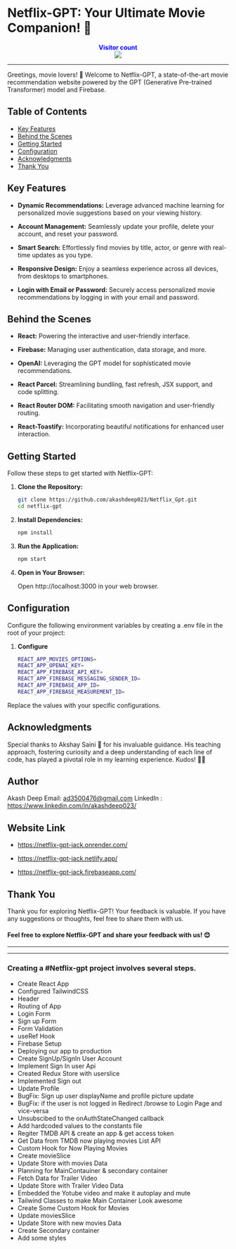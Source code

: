 # Netflix-GPT: Your Ultimate Movie Companion! 🚀

<p align="center">
  <b style="color: blue;  ">Visitor count</b>
  <br>
  <a style="" href="https://github.com/akashdeep023">
  <img src="https://profile-counter.glitch.me/netflix-gpt/count.svg" />
  </a>
</p>

---

Greetings, movie lovers! 👋 Welcome to Netflix-GPT, a state-of-the-art movie recommendation website powered by the GPT (Generative Pre-trained Transformer) model and Firebase.

## Table of Contents

-   [Key Features](#key-features)
-   [Behind the Scenes](#behind-the-scenes)
-   [Getting Started](#getting-started)
-   [Configuration](#configuration)
-   [Acknowledgments](#acknowledgments)
-   [Thank You](#thank-you)

## Key Features

-   **Dynamic Recommendations:** Leverage advanced machine learning for personalized movie suggestions based on your viewing history.

-   **Account Management:** Seamlessly update your profile, delete your account, and reset your password.

-   **Smart Search:** Effortlessly find movies by title, actor, or genre with real-time updates as you type.

-   **Responsive Design:** Enjoy a seamless experience across all devices, from desktops to smartphones.

-   **Login with Email or Password:** Securely access personalized movie recommendations by logging in with your email and password.

## Behind the Scenes

-   **React:** Powering the interactive and user-friendly interface.

-   **Firebase:** Managing user authentication, data storage, and more.

-   **OpenAI:** Leveraging the GPT model for sophisticated movie recommendations.

-   **React Parcel:** Streamlining bundling, fast refresh, JSX support, and code splitting.

-   **React Router DOM:** Facilitating smooth navigation and user-friendly routing.

-   **React-Toastify:** Incorporating beautiful notifications for enhanced user interaction.

## Getting Started

Follow these steps to get started with Netflix-GPT:

1.  **Clone the Repository:**
    ```bash
    git clone https://github.com/akashdeep023/Netflix_Gpt.git
    cd netflix-gpt
    ```
2.  **Install Dependencies:**

    ```bash
    npm install
    ```

3.  **Run the Application:**

    ```bash
    npm start
    ```

4.  **Open in Your Browser:**

    Open http://localhost:3000 in your web browser.

## Configuration

Configure the following environment variables by creating a .env file in the root of your project:

1.  **Configure**

    ```bash
    REACT_APP_MOVIES_OPTIONS=
    REACT_APP_OPENAI_KEY=
    REACT_APP_FIREBASE_API_KEY=
    REACT_APP_FIREBASE_MESSAGING_SENDER_ID=
    REACT_APP_FIREBASE_APP_ID=
    REACT_APP_FIREBASE_MEASUREMENT_ID=
    ```

Replace the values with your specific configurations.

## Acknowledgments

Special thanks to Akshay Saini 🚀 for his invaluable guidance. His teaching approach, fostering curiosity and a deep understanding of each line of code, has played a pivotal role in my learning experience. Kudos! 🙌🌈

## Author

Akash Deep
Email: ad3500476@gmail.com
LinkedIn : https://www.linkedin.com/in/akashdeep023/

## Website Link

-   https://netflix-gpt-jack.onrender.com/

-   https://netflix-gpt-jack.netlify.app/

-   https://netflix-gpt-jack.firebaseapp.com/

## Thank You

Thank you for exploring Netflix-GPT! Your feedback is valuable. If you have any suggestions or thoughts, feel free to share them with us.

#### Feel free to explore Netflix-GPT and share your feedback with us! 😊

---

---

### Creating a #Netflix-gpt project involves several steps.

-   Create React App
-   Configured TailwindCSS
-   Header
-   Routing of App
-   Login Form
-   Sign up Form
-   Form Validation
-   useRef Hook
-   Firebase Setup
-   Deploying our app to production
-   Create SignUp/SignIn User Account
-   Implement Sign In user Api
-   Created Redux Store with userslice
-   Implemented Sign out
-   Update Profile
-   BugFix: Sign up user displayName and profile picture update
-   BugFix: if the user is not logged in Redirect /browse to Login Page and vice-versa
-   Unsubscibed to the onAuthStateChanged callback
-   Add hardcoded values to the constants file
-   Regiter TMDB API & create an app & get access token
-   Get Data from TMDB now playing movies List API
-   Custom Hook for Now Playing Movies
-   Create movieSlice
-   Update Store with movies Data
-   Planning for MainContauiner & secondary container
-   Fetch Data for Trailer Video
-   Update Store with Trailer Video Data
-   Embedded the Yotube video and make it autoplay and mute
-   Tailwind Classes to make Main Container Look awesome
-   Create Some Custom Hook for Movies
-   Update moviesSlice
-   Update Store with new movies Data
-   Create Secondary container
-   Add some styles
